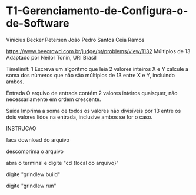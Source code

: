 # T1-Gerenciamento-de-Configura-o-de-Software

Vinicius Becker Petersen
João Pedro Santos Ceia Ramos

https://www.beecrowd.com.br/judge/pt/problems/view/1132
Múltiplos de 13
Adaptado por Neilor Tonin, URI  Brasil

Timelimit: 1
Escreva um algoritmo que leia 2 valores inteiros X e Y calcule a soma dos números que não são múltiplos de 13 entre X e Y, incluindo ambos.

Entrada
O arquivo de entrada contém 2 valores inteiros quaisquer, não necessariamente em ordem crescente.

Saída
Imprima a soma de todos os valores não divisíveis por 13 entre os dois valores lidos na entrada, inclusive ambos se for o caso.




INSTRUCAO

faca download do arquivo

descomprima o arquivo

abra o terminal e digite "cd {local do arquivo}"

digite "grindlew build"

digite "grindlew run"
